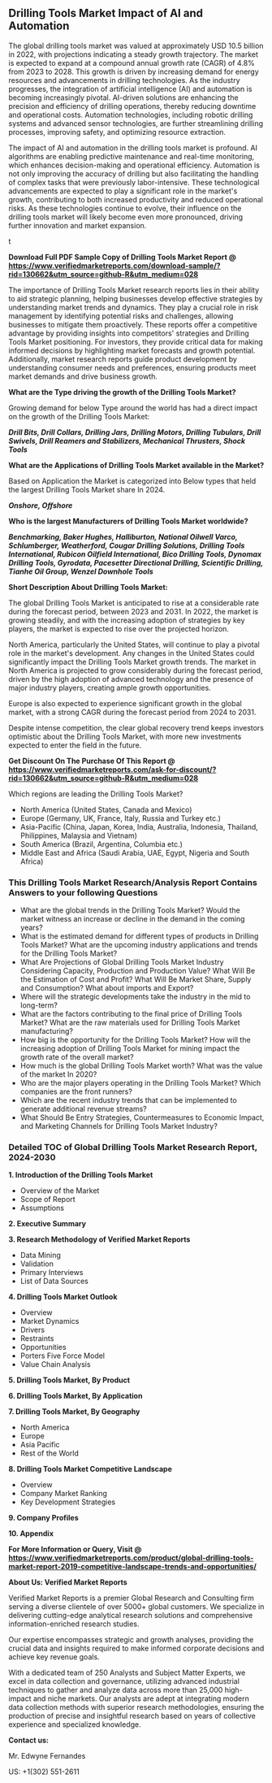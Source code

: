 <h2>Drilling Tools Market Impact of AI and Automation</h2><p>The global drilling tools market was valued at approximately USD 10.5 billion in 2022, with projections indicating a steady growth trajectory. The market is expected to expand at a compound annual growth rate (CAGR) of 4.8% from 2023 to 2028. This growth is driven by increasing demand for energy resources and advancements in drilling technologies. As the industry progresses, the integration of artificial intelligence (AI) and automation is becoming increasingly pivotal. AI-driven solutions are enhancing the precision and efficiency of drilling operations, thereby reducing downtime and operational costs. Automation technologies, including robotic drilling systems and advanced sensor technologies, are further streamlining drilling processes, improving safety, and optimizing resource extraction.</p><p>The impact of AI and automation in the drilling tools market is profound. AI algorithms are enabling predictive maintenance and real-time monitoring, which enhances decision-making and operational efficiency. Automation is not only improving the accuracy of drilling but also facilitating the handling of complex tasks that were previously labor-intensive. These technological advancements are expected to play a significant role in the market's growth, contributing to both increased productivity and reduced operational risks. As these technologies continue to evolve, their influence on the drilling tools market will likely become even more pronounced, driving further innovation and market expansion.</p>t</p><p id="" class=""><strong>Download Full PDF Sample Copy of Drilling Tools Market Report @ <a href="https://www.verifiedmarketreports.com/download-sample/?rid=130662&utm_source=github-R&utm_medium=028" target="_blank">https://www.verifiedmarketreports.com/download-sample/?rid=130662&utm_source=github-R&utm_medium=028</a></strong></p><p>The importance of&nbsp;Drilling Tools Market research reports lies in their ability to aid strategic planning, helping businesses develop effective strategies by understanding market trends and dynamics. They play a crucial role in risk management by identifying potential risks and challenges, allowing businesses to mitigate them proactively. These reports offer a competitive advantage by providing insights into competitors' strategies and Drilling Tools Market positioning. For investors, they provide critical data for making informed decisions by highlighting market forecasts and growth potential. Additionally, market research reports guide product development by understanding consumer needs and preferences, ensuring products meet market demands and drive business growth.</p><p><strong>What are the&nbsp;Type driving the growth of the Drilling Tools Market?</strong></p><p id="" class="">Growing demand for below Type around the world has had a direct impact on the growth of the Drilling Tools Market:</p><em><strong>Drill Bits, Drill Collars, Drilling Jars, Drilling Motors, Drilling Tubulars, Drill Swivels, Drill Reamers and Stabilizers, Mechanical Thrusters, Shock Tools</strong></em></p><strong>What are the&nbsp;Applications&nbsp;of Drilling Tools Market available in the Market?</strong></p><p id="" class="">Based on Application the Market is categorized into Below types that held the largest Drilling Tools Market share In 2024.</p><em><strong>Onshore, Offshore</strong></em></p><strong>Who is the largest Manufacturers of Drilling Tools Market worldwide?</strong></p><p><em><strong>Benchmarking, Baker Hughes, Halliburton, National Oilwell Varco, Schlumberger, Weatherford, Cougar Drilling Solutions, Drilling Tools International, Rubicon Oilfield International, Bico Drilling Tools, Dynomax Drilling Tools, Gyrodata, Pacesetter Directional Drilling, Scientific Drilling, Tianhe Oil Group, Wenzel Downhole Tools</strong></em></p><p id="" class=""><strong>Short Description About Drilling Tools Market:</strong></p><p>The global Drilling Tools Market is anticipated to rise at a considerable rate during the forecast period, between 2023 and 2031. In 2022, the market is growing steadily, and with the increasing adoption of strategies by key players, the market is expected to rise over the projected horizon.</p><p>North America, particularly the United States, will continue to play a pivotal role in the market's development. Any changes in the United States could significantly impact the Drilling Tools Market growth trends. The market in North America is projected to grow considerably during the forecast period, driven by the high adoption of advanced technology and the presence of major industry players, creating ample growth opportunities.</p><p>Europe is also expected to experience significant growth in the global market, with a strong CAGR during the forecast period from 2024 to 2031.</p><p>Despite intense competition, the clear global recovery trend keeps investors optimistic about the Drilling Tools Market, with more new investments expected to enter the field in the future.</p><p id="" class=""><strong>Get Discount On The Purchase Of This Report @ <a href="https://www.verifiedmarketreports.com/ask-for-discount/?rid=130662&utm_source=github-R&utm_medium=028" target="_blank">https://www.verifiedmarketreports.com/ask-for-discount/?rid=130662&utm_source=github-R&utm_medium=028</a></strong></p>Which regions are leading the Drilling Tools Market?</p><ul><li>North America (United States, Canada and Mexico)</li><li>Europe (Germany, UK, France, Italy, Russia and Turkey etc.)</li><li>Asia-Pacific (China, Japan, Korea, India, Australia, Indonesia, Thailand, Philippines, Malaysia and Vietnam)</li><li>South America (Brazil, Argentina, Columbia etc.)</li><li>Middle East and Africa (Saudi Arabia, UAE, Egypt, Nigeria and South Africa)</li></ul><h3 id="" class="">This Drilling Tools Market Research/Analysis Report Contains Answers to your following Questions</h3><ul><li>What are the global trends in the Drilling Tools Market? Would the market witness an increase or decline in the demand in the coming years?</li><li>What is the estimated demand for different types of products in Drilling Tools Market? What are the upcoming industry applications and trends for the Drilling Tools Market?</li><li>What Are Projections of Global Drilling Tools Market Industry Considering Capacity, Production and Production Value? What Will Be the Estimation of Cost and Profit? What Will Be Market Share, Supply and Consumption? What about imports and Export?</li><li>Where will the strategic developments take the industry in the mid to long-term?</li><li>What are the factors contributing to the final price of Drilling Tools Market? What are the raw materials used for Drilling Tools Market manufacturing?</li><li>How big is the opportunity for the Drilling Tools Market? How will the increasing adoption of Drilling Tools Market for mining impact the growth rate of the overall market?</li><li>How much is the global Drilling Tools Market worth? What was the value of the market In 2020?</li><li>Who are the major players operating in the Drilling Tools Market? Which companies are the front runners?</li><li>Which are the recent industry trends that can be implemented to generate additional revenue streams?</li><li>What Should Be Entry Strategies, Countermeasures to Economic Impact, and Marketing Channels for Drilling Tools Market Industry?</li></ul><h3 id="" class="">Detailed TOC of Global Drilling Tools Market Research Report, 2024-2030</h3><p id="" class=""><strong>1. Introduction of the Drilling Tools Market</strong></p><ul><li>Overview of the Market</li><li>Scope of Report</li><li>Assumptions</li></ul><p id="" class=""><strong>2. Executive Summary</strong></p><p id="" class=""><strong>3. Research Methodology of Verified Market Reports</strong></p><ul><li>Data Mining</li><li>Validation</li><li>Primary Interviews</li><li>List of Data Sources</li></ul><p id="" class=""><strong>4. Drilling Tools Market Outlook</strong></p><ul><li>Overview</li><li>Market Dynamics</li><li>Drivers</li><li>Restraints</li><li>Opportunities</li><li>Porters Five Force Model</li><li>Value Chain Analysis</li></ul><p id="" class=""><strong>5. Drilling Tools Market, By Product</strong></p><p id="" class=""><strong>6. Drilling Tools Market, By Application</strong></p><p id="" class=""><strong>7. Drilling Tools Market, By Geography</strong></p><ul><li>North America</li><li>Europe</li><li>Asia Pacific</li><li>Rest of the World</li></ul><p id="" class=""><strong>8. Drilling Tools Market Competitive Landscape</strong></p><ul><li>Overview</li><li>Company Market Ranking</li><li>Key Development Strategies</li></ul><p id="" class=""><strong>9. Company Profiles</strong></p><p id="" class=""><strong>10. Appendix</strong></p><p id="" class=""><strong>For More Information or Query, Visit @ <a href="https://www.verifiedmarketreports.com/product/global-drilling-tools-market-report-2019-competitive-landscape-trends-and-opportunities/" target="_blank">https://www.verifiedmarketreports.com/product/global-drilling-tools-market-report-2019-competitive-landscape-trends-and-opportunities/</a></strong></p><p id="" class=""><strong>About Us: Verified Market Reports</strong></p><p id="" class="">Verified Market Reports is a premier Global Research and Consulting firm serving a diverse clientele of over 5000+ global customers. We specialize in delivering cutting-edge analytical research solutions and comprehensive information-enriched research studies.</p><p id="" class="">Our expertise encompasses strategic and growth analyses, providing the crucial data and insights required to make informed corporate decisions and achieve key revenue goals.</p><p id="" class="">With a dedicated team of 250 Analysts and Subject Matter Experts, we excel in data collection and governance, utilizing advanced industrial techniques to gather and analyze data across more than 25,000 high-impact and niche markets. Our analysts are adept at integrating modern data collection methods with superior research methodologies, ensuring the production of precise and insightful research based on years of collective experience and specialized knowledge.</p><p id="" class=""><strong>Contact us:</strong></p><p id="" class="">Mr. Edwyne Fernandes</p><p id="" class="">US: +1(302) 551-2611</p>
